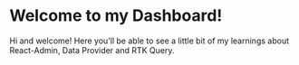 # Welcome to my Dashboard!

Hi and welcome! Here you'll be able to see a little bit of my learnings about React-Admin, Data Provider and RTK Query.
